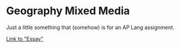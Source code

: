 # Geography Mixed Media
Just a little something that (somehow) is for an AP Lang assignment.

[Link to "Essay"](https://cole-man-blastic.github.io/geography)
